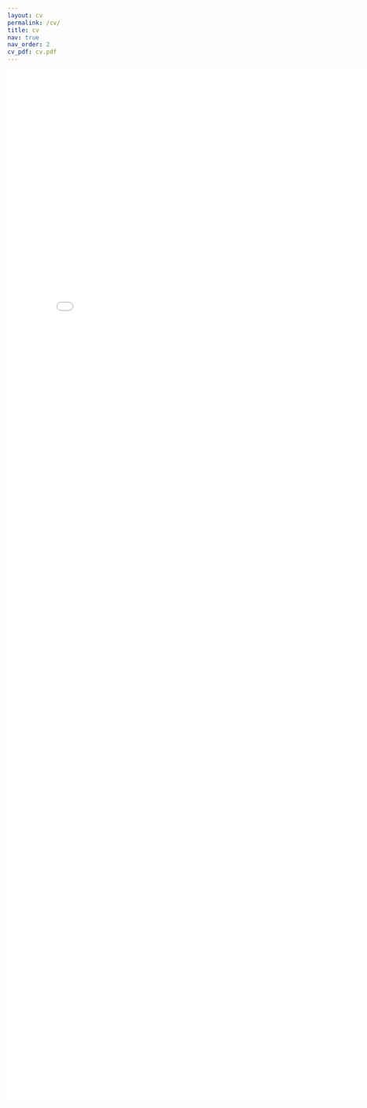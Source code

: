 ```yaml
---
layout: cv
permalink: /cv/
title: cv
nav: true
nav_order: 2
cv_pdf: cv.pdf
---
```


<embed src="{{ site.baseurl }}/assets/pdf/cv.pdf" width="800px" height="2100px" />